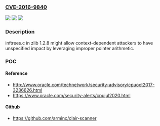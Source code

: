 ### [CVE-2016-9840](https://cve.mitre.org/cgi-bin/cvename.cgi?name=CVE-2016-9840)
![](https://img.shields.io/static/v1?label=Product&message=n%2Fa&color=blue)
![](https://img.shields.io/static/v1?label=Version&message=n%2Fa&color=blue)
![](https://img.shields.io/static/v1?label=Vulnerability&message=n%2Fa&color=brighgreen)

### Description

inftrees.c in zlib 1.2.8 might allow context-dependent attackers to have unspecified impact by leveraging improper pointer arithmetic.

### POC

#### Reference
- http://www.oracle.com/technetwork/security-advisory/cpuoct2017-3236626.html
- https://www.oracle.com/security-alerts/cpujul2020.html

#### Github
- https://github.com/arminc/clair-scanner

